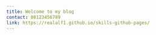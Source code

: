 ```yaml
---
title: Welcome to my blog
contact: 08123456789
link: https://realalf1.github.io/skills-github-pages/
---
```


